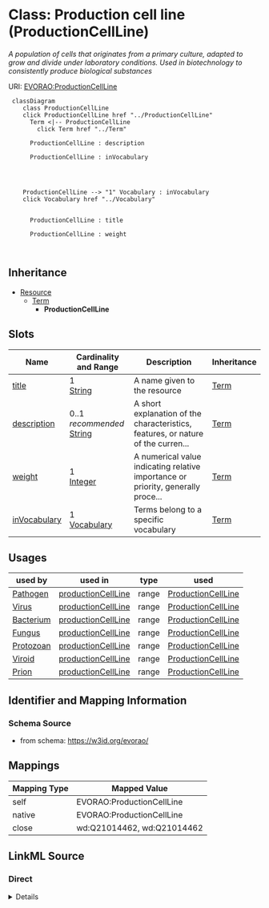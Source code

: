 

# Class: Production cell line (ProductionCellLine) 


_A population of cells that originates from a primary culture, adapted to grow and divide under laboratory conditions. Used in biotechnology to consistently produce biological substances_





URI: [EVORAO:ProductionCellLine](https://w3id.org/evorao/ProductionCellLine)






```mermaid
 classDiagram
    class ProductionCellLine
    click ProductionCellLine href "../ProductionCellLine"
      Term <|-- ProductionCellLine
        click Term href "../Term"
      
      ProductionCellLine : description
        
      ProductionCellLine : inVocabulary
        
          
    
    
    ProductionCellLine --> "1" Vocabulary : inVocabulary
    click Vocabulary href "../Vocabulary"

        
      ProductionCellLine : title
        
      ProductionCellLine : weight
        
      
```





## Inheritance
* [Resource](Resource.md)
    * [Term](Term.md)
        * **ProductionCellLine**



## Slots

| Name | Cardinality and Range | Description | Inheritance |
| ---  | --- | --- | --- |
| [title](title.md) | 1 <br/> [String](String.md) | A name given to the resource | [Term](Term.md) |
| [description](description.md) | 0..1 _recommended_ <br/> [String](String.md) | A short explanation of the characteristics, features, or nature of the curren... | [Term](Term.md) |
| [weight](weight.md) | 1 <br/> [Integer](Integer.md) | A numerical value indicating relative importance or priority, generally proce... | [Term](Term.md) |
| [inVocabulary](inVocabulary.md) | 1 <br/> [Vocabulary](Vocabulary.md) | Terms belong to a specific vocabulary | [Term](Term.md) |





## Usages

| used by | used in | type | used |
| ---  | --- | --- | --- |
| [Pathogen](Pathogen.md) | [productionCellLine](productionCellLine.md) | range | [ProductionCellLine](ProductionCellLine.md) |
| [Virus](Virus.md) | [productionCellLine](productionCellLine.md) | range | [ProductionCellLine](ProductionCellLine.md) |
| [Bacterium](Bacterium.md) | [productionCellLine](productionCellLine.md) | range | [ProductionCellLine](ProductionCellLine.md) |
| [Fungus](Fungus.md) | [productionCellLine](productionCellLine.md) | range | [ProductionCellLine](ProductionCellLine.md) |
| [Protozoan](Protozoan.md) | [productionCellLine](productionCellLine.md) | range | [ProductionCellLine](ProductionCellLine.md) |
| [Viroid](Viroid.md) | [productionCellLine](productionCellLine.md) | range | [ProductionCellLine](ProductionCellLine.md) |
| [Prion](Prion.md) | [productionCellLine](productionCellLine.md) | range | [ProductionCellLine](ProductionCellLine.md) |






## Identifier and Mapping Information







### Schema Source


* from schema: https://w3id.org/evorao/




## Mappings

| Mapping Type | Mapped Value |
| ---  | ---  |
| self | EVORAO:ProductionCellLine |
| native | EVORAO:ProductionCellLine |
| close | wd:Q21014462, wd:Q21014462 |







## LinkML Source

<!-- TODO: investigate https://stackoverflow.com/questions/37606292/how-to-create-tabbed-code-blocks-in-mkdocs-or-sphinx -->

### Direct

<details>
```yaml
name: ProductionCellLine
description: A population of cells that originates from a primary culture, adapted
  to grow and divide under laboratory conditions. Used in biotechnology to consistently
  produce biological substances
title: Production cell line
from_schema: https://w3id.org/evorao/
close_mappings:
- wd:Q21014462
- wd:Q21014462
is_a: Term

```
</details>

### Induced

<details>
```yaml
name: ProductionCellLine
description: A population of cells that originates from a primary culture, adapted
  to grow and divide under laboratory conditions. Used in biotechnology to consistently
  produce biological substances
title: Production cell line
from_schema: https://w3id.org/evorao/
close_mappings:
- wd:Q21014462
- wd:Q21014462
is_a: Term
attributes:
  title:
    name: title
    description: A name given to the resource
    title: title
    comments:
    - 'The title of the item should be as short and descriptive as possible. E.g.
      for virus products it should basically be based on the following Pattern:

      ''Virus name'', ''virus host type'', ''collection year'', ''country of collection''
      ex ''suspected epidemiological origin'', ''genotype'', ''strain'', ''variant
      name or specific feature'
    from_schema: https://w3id.org/evorao/
    close_mappings:
    - rdfs:label
    - schema:name
    rank: 1000
    slot_uri: dct:title
    alias: title
    owner: ProductionCellLine
    domain_of:
    - Term
    - Dataset
    - DataService
    - Publication
    - License
    - Certification
    range: string
    required: true
    multivalued: false
  description:
    name: description
    description: A short explanation of the characteristics, features, or nature of
      the current item
    title: description
    comments:
    - 'Describe this item in few lines. This description will serve as a summary to
      present the resource.

      '
    from_schema: https://w3id.org/evorao/
    exact_mappings:
    - schema:description
    close_mappings:
    - schema:description
    rank: 1000
    slot_uri: dct:description
    alias: description
    owner: ProductionCellLine
    domain_of:
    - Term
    - Dataset
    - DataService
    - PersonOrOrganization
    - File
    - ContactPoint
    - License
    - Certification
    range: string
    required: false
    recommended: true
    multivalued: false
  weight:
    name: weight
    description: A numerical value indicating relative importance or priority, generally
      processed in ascending order. This weight helps prioritize content when organizing
      or processing data. Its value can be negative, with a default set to 0
    title: weight
    comments:
    - The lowest weighted Data providers are triggered first, this may be usefull
      to populate at first entities that are referenced by others (e.g. Version ahead
      of Rank ahead of Taxon)
    from_schema: https://w3id.org/evorao/
    close_mappings:
    - adms:status
    rank: 1000
    ifabsent: int(0)
    alias: weight
    owner: ProductionCellLine
    domain_of:
    - Term
    - DataProvider
    range: integer
    required: true
    multivalued: false
  inVocabulary:
    name: inVocabulary
    description: Terms belong to a specific vocabulary
    title: in Vocabulary
    from_schema: https://w3id.org/evorao/
    close_mappings:
    - wdp:P972
    rank: 1000
    alias: inVocabulary
    owner: ProductionCellLine
    domain_of:
    - Term
    range: Vocabulary
    required: true
    multivalued: false

```
</details>